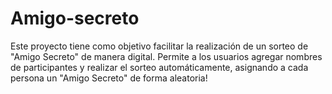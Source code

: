 # Amigo-secreto
Este proyecto tiene como objetivo facilitar la realización de un sorteo de "Amigo Secreto" de manera digital. Permite a los usuarios agregar nombres de participantes y realizar el sorteo automáticamente, asignando a cada persona un "Amigo Secreto" de forma aleatoria!
